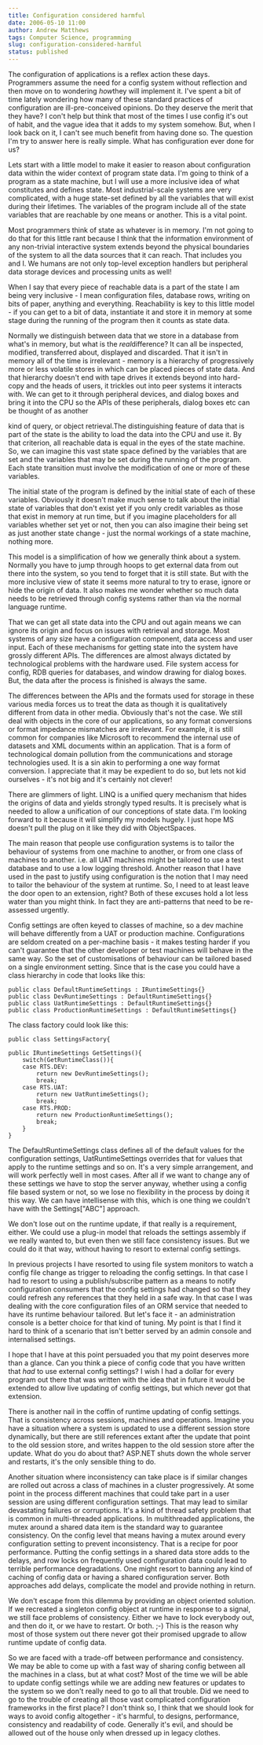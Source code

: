 ```yaml
---
title: Configuration considered harmful
date: 2006-05-10 11:00
author: Andrew Matthews
tags: Computer Science, programming
slug: configuration-considered-harmful
status: published
---
```


The configuration of applications is a reflex action these days. Programmers assume the need for a config system without reflection and then move on to wondering *how*they will implement it. I've spent a bit of time lately wondering how many of these standard practices of configuration are ill-pre-conceived opinions. Do they deserve the merit that they have? I con't help but think that most of the times I use config it's out of habit, and the vague idea that it adds to my system somehow. But, when I look back on it, I can't see much benefit from having done so. The question I'm try to answer here is really simple. What has configuration ever done for us?

Lets start with a little model to make it easier to reason about configuration data within the wider context of program state data. I'm going to think of a program as a state machine, but I will use a more inclusive idea of what constitutes and defines state. Most industrial-scale systems are very complicated, with a huge state-set defined by all the variables that will exist during their lifetimes. The variables of the program include all of the state variables that are reachable by one means or another. This is a vital point.

Most programmers think of state as whatever is in memory. I'm not going to do that for this little rant because I think that the information environment of any non-trivial interactive system extends beyond the physical boundaries of the system to all the data sources that it can reach. That includes you and I. We humans are not only top-level exception handlers but peripheral data storage devices and processing units as well!

When I say that every piece of reachable data is a part of the state I am being very inclusive - I mean configuration files, database rows, writing on bits of paper, anything and everything. Reachability is key to this little model - if you can get to a bit of data, instantiate it and store it in memory at some stage during the running of the program then it counts as state data.

Normally we distinguish between data that we store in a database from what's in memory, but what is the *real*difference? It can all be inspected, modified, transferred about, displayed and discarded. That it isn't in memory all of the time is irrelevant - memory is a hierarchy of progressively more or less volatile stores in which can be placed pieces of state data. And that hierarchy doesn't end with tape drives it extends beyond into hard-copy and the heads of users, it trickles out into peer systems it interacts with. We can get to it through peripheral devices, and dialog boxes and bring it into the CPU so the APIs of these peripherals, dialog boxes etc can be thought of as another

kind of query, or object retrieval.The distinguishing feature of data that is part of the state is the ability to load the data into the CPU and use it. By that criterion, all reachable data is equal in the eyes of the state machine. So, we can imagine this vast state space defined by the variables that are set and the variables that may be set during the running of the program. Each state transition must involve the modification of one or more of these variables.

The initial state of the program is defined by the initial state of each of these variables. Obviously it doesn't make much sense to talk about the initial state of variables that don't exist yet if you only credit variables as those that exist in memory at run time, but if you imagine placeholders for all variables whether set yet or not, then you can also imagine their being set as just another state change - just the normal workings of a state machine, nothing more.

This model is a simplification of how we generally think about a system. Normally you have to jump through hoops to get external data from out there into the system, so you tend to forget that it is still state. But with the more inclusive view of state it seems more natural to try to erase, ignore or hide the origin of data. It also makes me wonder whether so much data needs to be retrieved through config systems rather than via the normal language runtime.

That we can get all state data into the CPU and out again means we can ignore its origin and focus on issues with retrieval and storage. Most systems of any size have a configuration component, data access and user input. Each of these mechanisms for getting state into the system have grossly different APIs. The differences are almost always dictated by technological problems with the hardware used. File system access for config, RDB queries for databases, and window drawing for dialog boxes. But, the data after the process is finished is always the same.

The differences between the APIs and the formats used for storage in these various media forces us to treat the data as though it is qualitatively different from data in other media. Obviously that's not the case. We still deal with objects in the core of our applications, so any format conversions or format impedance mismatches are irrelevant. For example, it is still common for companies like Microsoft to recommend the internal use of datasets and XML documents within an application. That is a form of technological domain pollution from the communications and storage technologies used. It is a sin akin to performing a one way format conversion. I appreciate that it may be expedient to do so, but lets not kid ourselves - it's not big and it's certainly not clever!

There are glimmers of light. LINQ is a unified query mechanism that hides the origins of data and yields strongly typed results. It is precisely what is needed to allow a unification of our conceptions of state data. I'm looking forward to it because it will simplify my models hugely. I just hope MS doesn't pull the plug on it like they did with ObjectSpaces.

The main reason that people use configuration systems is to tailor the behaviour of systems from one machine to another, or from one class of machines to another. i.e. all UAT machines might be tailored to use a test database and to use a low logging threshold. Another reason that I have used in the past to justify using configuration is the notion that I may need to tailor the behaviour of the system at runtime. So, I need to at least leave the door open to an extension, right? Both of these excuses hold a lot less water than you might think. In fact they are anti-patterns that need to be re-assessed urgently.

Config settings are often keyed to classes of machine, so a dev machine will behave differently from a UAT or production machine. Configurations are seldom created on a per-machine basis - it makes testing harder if you can't guarantee that the other developer or test machines will behave in the same way. So the set of customisations of behaviour can be tailored based on a single environment setting. Since that is the case you could have a class hierarchy in code that looks like this:

    public class DefaultRuntimeSettings : IRuntimeSettings{}
    public class DevRuntimeSettings : DefaultRuntimeSettings{}
    public class UatRuntimeSettings : DefaultRuntimeSettings{}
    public class ProductionRuntimeSettings : DefaultRuntimeSettings{}

The class factory could look like this:

    public class SettingsFactory{

    public IRuntimeSettings GetSettings(){
        switch(GetRuntimeClass()){
        case RTS.DEV:
            return new DevRuntimeSettings();
            break;
        case RTS.UAT:
            return new UatRuntimeSettings();
            break;
        case RTS.PROD:
            return new ProductionRuntimeSettings();
            break;
        }
    }

The DefaultRuntimeSettings class defines all of the default values for the configuration settings, UatRuntimeSettings overrides that for values that apply to the runtime settings and so on. It's a very simple arrangement, and will work perfectly well in most cases. After all if we want to change any of these settings we have to stop the server anyway, whether using a config file based system or not, so we lose no flexibility in the process by doing it this way. We can have intellisense with this, which is one thing we couldn't have with the Settings\["ABC"\] approach.

We don't lose out on the runtime update, if that really is a requirement, either. We could use a plug-in model that reloads the settings assembly if we really wanted to, but even then we still face consistency issues. But we could do it that way, without having to resort to external config settings.

In previous projects I have resorted to using file system monitors to watch a config file change as trigger to reloading the config settings. In that case I had to resort to using a publish/subscribe pattern as a means to notify configuration consumers that the config settings had changed so that they could refresh any references that they held in a safe way. In that case I was dealing with the core configuration files of an ORM service that needed to have its runtime behaviour tailored. But let's face it - an administration console is a better choice for that kind of tuning. My point is that I find it hard to think of a scenario that isn't better served by an admin console and internalised settings.

I hope that I have at this point persuaded you that my point deserves more than a glance. Can you think a piece of config code that you have written that *had* to use external config settings? I wish I had a dollar for every program out there that was written with the idea that in future it would be extended to allow live updating of config settings, but which never got that extension.

There is another nail in the coffin of runtime updating of config settings. That is consistency across sessions, machines and operations. Imagine you have a situation where a system is updated to use a different session store dynamically, but there are still references extant after the update that point to the old session store, and writes happen to the old session store after the update. What do you do about that? ASP.NET shuts down the whole server and restarts, it's the only sensible thing to do.

Another situation where inconsistency can take place is if similar changes are rolled out across a class of machines in a cluster progressively. At some point in the process different machines that could take part in a user session are using different configuration settings. That may lead to similar devastating failures or corruptions. It's a kind of thread safety problem that is common in multi-threaded applications. In multithreaded applications, the mutex around a shared data item is the standard way to guarantee consistency. On the config level that means having a mutex around every configuration setting to prevent inconsistency. That is a recipe for poor performance. Putting the config settings in a shared data store adds to the delays, and row locks on frequently used configuration data could lead to terrible performance degradations. One might resort to banning any kind of caching of config data or having a shared configuration server. Both approaches add delays, complicate the model and provide nothing in return.

We don't escape from this dilemma by providing an object oriented solution. If we recreated a singleton config object at runtime in response to a signal, we still face problems of consistency. Either we have to lock everybody out, and then do it, or we have to restart. Or both. ;-) This is the reason why most of those system out there never got their promised upgrade to allow runtime update of config data.

So we are faced with a trade-off between performance and consistency. We may be able to come up with a fast way of sharing config between all the machines in a class, but at what cost? Most of the time we will be able to update config settings while we are adding new features or updates to the system so we don't really need to go to all that trouble. Did we need to go to the trouble of creating all those vast complicated configuration frameworks in the first place? I don't think so, I think that we should look for ways to avoid config altogether - it's harmful, to designs, performance, consistency and readability of code. Generally it's evil, and should be allowed out of the house only when dressed up in legacy clothes.

